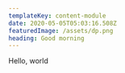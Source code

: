 ```yaml
---
templateKey: content-module
date: 2020-05-05T05:03:16.508Z
featuredImage: /assets/dp.png
heading: Good morning
---
```

Hello, world